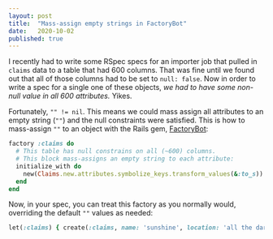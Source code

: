 ```yaml
---
layout: post
title:  "Mass-assign empty strings in FactoryBot"
date:   2020-10-02
published: true
---
```


I recently had to write some RSpec specs for an importer job that pulled in `claims` data to a table that had 600 columns. That was fine until we found out that all of those columns had to be set to `null: false`. Now in order to write a spec for a single one of these objects, _we had to have some non-null value in all 600 attributes._ Yikes.

Fortunately, `"" != nil`. This means we could mass assign all attributes to an empty string (`""`) and the null constraints were satisfied. This is how to mass-assign `""` to an object with the Rails gem, [FactoryBot](https://github.com/thoughtbot/factory_bot):

```ruby
factory :claims do
  # This table has null constrains on all (~600) columns.
  # This block mass-assigns an empty string to each attribute:
  initialize_with do
    new(Claims.new.attributes.symbolize_keys.transform_values(&:to_s))
  end
end
```

Now, in your spec, you can treat this factory as you normally would, overriding the default `""` values as needed:
```ruby
let(:claims) { create(:claims, name: 'sunshine', location: 'all the dark corners of the world') }
```
